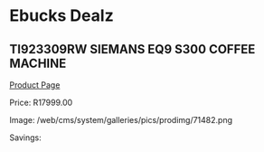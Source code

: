
# Ebucks Dealz
## TI923309RW SIEMANS EQ9 S300 COFFEE MACHINE
[Product Page](https://www.ebucks.com/web/shop/productSelected.do?prodId=1158936483&catId=704984897)

Price: R17999.00

Image: /web/cms/system/galleries/pics/prodimg/71482.png

Savings: 


	